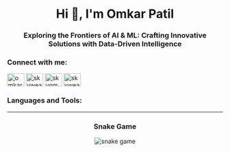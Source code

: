 <h1 align="center">Hi 👋, I'm Omkar Patil</h1>
<h3 align="center">Exploring the Frontiers of AI & ML: Crafting Innovative Solutions with Data-Driven Intelligence</h3>

<h3 align="left">Connect with me:</h3>
<p align="left">
<a href="https://linkedin.com/in/omkar patil" target="blank"><img align="center" src="https://raw.githubusercontent.com/rahuldkjain/github-profile-readme-generator/master/src/images/icons/Social/linked-in-alt.svg" alt="omkar patil" height="30" width="40" /></a>
<a href="https://kaggle.com/skyweaver" target="blank"><img align="center" src="https://raw.githubusercontent.com/rahuldkjain/github-profile-readme-generator/master/src/images/icons/Social/kaggle.svg" alt="skyweaver" height="30" width="40" /></a>
<a href="https://instagram.com/skyom_11" target="blank"><img align="center" src="https://raw.githubusercontent.com/rahuldkjain/github-profile-readme-generator/master/src/images/icons/Social/instagram.svg" alt="skyom_11" height="30" width="40" /></a>
<a href="https://www.leetcode.com/skyweaver11" target="blank"><img align="center" src="https://raw.githubusercontent.com/rahuldkjain/github-profile-readme-generator/master/src/images/icons/Social/leet-code.svg" alt="skyweaver11" height="30" width="40" /></a>
</p>

<h3 align="left">Languages and Tools:</h3>
<p align="left"> 
<!-- Add tools here as in your original content -->
</p>

---

<h3 align="center">Snake Game</h3>
<p align="center">
  <img src="https://github.com/<your-username>/<your-repo-name>/blob/output/github-contribution-grid-snake.svg" alt="snake game" />
</p>
